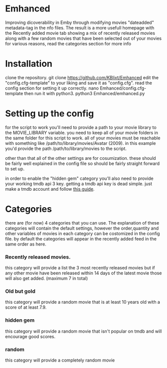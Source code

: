 # Emhanced

Improving dicoverability in Emby through modifying movies "dateadded" metadata-tag in the nfo files. The result is a more usefull homepage
with the Recently added movie tab showing a mix of recently released movies along with a few random movies that have been selected out 
of your movies for various reasons, read the categories section for more info

# Installation

clone the repository. 
    git clone https://github.com/KBlixt/Emhanced
edit the "config.cfg-template" to your liking and save it as "config.cfg". read the config section for setting it up correctly.
    nano Emhanced/config.cfg-template
then run it with python3. 
    python3 Emhanced/emhanced.py
    
# Setting up the config

for the script to work you'll need to provide a path to your movie library to the MOVIE_LIBRARY variable. you need to keep all
of your movie folders in the same folder for this script to work. all of your movies must be reachable with something like 
/path/to/library/movies/Avatar (2009). in this example you'd provide the path /path/to/library/movies to the script.

other than that all of the other settings are for cosumization. these should be fairly well explained in the config file so should be 
fairly straight forward to set up. 

in order to enable the "hidden gem" category you'll also need to provide your working tmdb api 3 key. getting a tmdb api key is dead simple.
just make a tmdb account and follow [this guide](https://developers.themoviedb.org/3/getting-started/introduction).

# Categories

there are (for now) 4 categories that you can use. The explanation of these categories will 
contain the default settings, however the order,quantity and other variables of movies in each category can be costomized 
in the config file. by default the categories will appear in the recently added feed in the same order as here.

### Recently released movies.

this category will provide a list the 3 most recently released movies but if any other movie have been released within 14 days of the latest movie 
those will also get added. (maximum 7 in total)

### Old but gold

this category will provide a random movie that is at least 10 years old with a score of at least 7.9.

### hidden gem

this category will provide a random movie that isn't popular on tmdb and will encourage good scores.

### random

this category will provide a completely random movie

